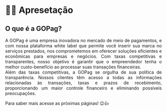 # 🧑‍🏫 Apresetação

## O que é a GOPag?

<p align="justify">A GOPag é uma empresa inovadora no mercado de meio de pagamentos, e com nossa plataforma white label que permite você inserir sua marca no serviços prestados, nos comprometemos em oferecer soluções eficientes e econômicas para empresas e negócios. Com taxas competitivas e transparentes, nosso objetivo é garantir que o empreendedor tenha o melhor custo-benefício ao processar suas transações financeiras. <br>
Além das taxas competitivas, a GOPag se orgulha de sua política de transparência. Nossos clientes têm acesso a todas as informações relacionadas às transações, taxas e prazos de recebimento, proporcionando um maior controle financeiro e eliminando possíveis preocupações.</p>

<p>Para saber mais acesse as próximas páginas! 😉👍</p>
